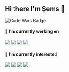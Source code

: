 ## Hi there I'm Şems 👋

![Code Wars Badge](https://www.codewars.com/users/akseyh/badges/large)

#### :rocket: I’m currently working on
[![](https://img.shields.io/badge/javascript-1A1918?style=for-the-badge&logo=javascript)]()
[![](https://img.shields.io/badge/node.js-1A1918?style=for-the-badge&logo=node.js)]()
[![](https://img.shields.io/badge/vuejs-1A1918?style=for-the-badge&logo=vue.js)]()
[![](https://img.shields.io/badge/mongodb-1A1918?style=for-the-badge&logo=mongodb)]()

#### :book: I’m currently interested
[![](https://img.shields.io/badge/flutter-1A1918?style=for-the-badge&logo=flutter)]()
[![](https://img.shields.io/badge/docker-1A1918?style=for-the-badge&logo=docker)]()
[![](https://img.shields.io/badge/kubernetes-1A1918?style=for-the-badge&logo=kubernetes)]()
[![](https://img.shields.io/badge/AWS-1A1918?style=for-the-badge&logo=amazon-aws)]()
